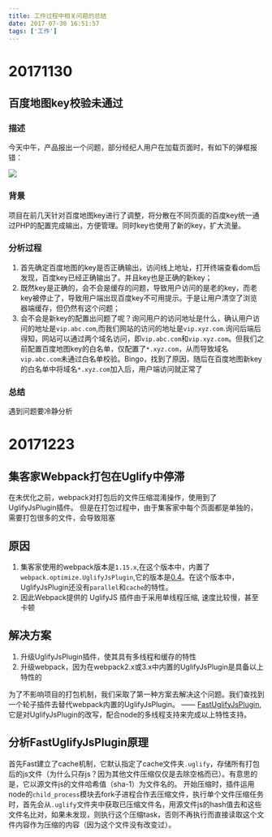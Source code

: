 ```yaml
---
title: 工作过程中相关问题的总结
date: 2017-07-30 16:51:57
tags: ['工作']
---
```


# 20171130
## 百度地图key校验未通过
### 描述
今天中午，产品报出一个问题，部分经纪人用户在加载页面时，有如下的弹框报错：

![](/img/百度地图key校验报错.jpeg)


### 背景
项目在前几天针对百度地图key进行了调整，将分散在不同页面的百度key统一通过PHP的配置完成输出，方便管理。同时key也使用了新的key，扩大流量。


### 分析过程
1. 首先确定百度地图的key是否正确输出，访问线上地址，打开终端查看dom后发现，百度key已经正确输出了。并且key也是正确的新key；
2. 既然key是正确的，会不会是缓存的问题，导致用户访问的是老的key，而老key被停止了，导致用户端出现百度key不可用提示。于是让用户清空了浏览器端缓存，但仍然有这个问题；
3. 会不会是新key的配置出问题了呢？询问用户的访问地址是什么，确认用户访问的地址是`vip.abc.com`,而我们网站的访问的地址是`vip.xyz.com`.询问后端后得知，网站可以通过两个域名访问，即`vip.abc.com`和`vip.xyz.com`。但我们之前配置百度地图key的白名单，仅配置了`*.xyz.com`，从而导致域名`vip.abc.com`未通过白名单校验。Bingo，找到了原因，随后在百度地图新key的白名单中将域名`*.xyz.com`加入后，用户端访问就正常了

### 总结
遇到问题要冷静分析

# 20171223
## 集客家Webpack打包在Uglify中停滞
在未优化之前，webpack对打包后的文件压缩混淆操作，使用到了UglifyJsPlugin插件。
但是在打包过程中，由于集客家中每个页面都是单独的，需要打包很多的文件，会导致阻塞

## 原因
1. 集客家使用的webpack版本是`1.15.x`,在这个版本中，内置了`webpack.optimize.UglifyJsPlugin`,它的版本是[0.4](https://github.com/webpack-contrib/uglifyjs-webpack-plugin/tree/version-0.4)。在这个版本中，UglifyJsPlugin还没有`parallel`和`cache`的特性。
2. 因此Webpack提供的 UglifyJS 插件由于采用单线程压缩, 速度比较慢，甚至卡顿

## 解决方案
1. 升级UglifyJsPlugin插件，使其具有多线程和缓存的特性
2. 升级webpack，因为在webpack2.x或3.x中内置的UglifyJsPlugin是具备以上特性的

为了不影响项目的打包机制，我们采取了第一种方案去解决这个问题。我们查找到一个轮子插件去替代webpack内置的UglifyJsPlugin。 —— [FastUglifyJsPlugin](https://github.com/youzan/fast-uglifyjs-plugin),它是对UglifyJsPlugin的改写，配合node的多线程支持来完成以上特性支持。

## 分析FastUglifyJsPlugin原理
首先Fast建立了cache机制，它默认指定了cache文件夹`.uglify`，存储所有打包后的js文件（为什么只存js？因为其他文件压缩仅仅是去除空格而已）。有意思的是，它以源文件js的文件哈希值（sha-1）为文件名的。
开始压缩时，插件运用node的`child_process`模块去fork子进程合作去压缩文件，执行单个文件压缩任务时，首先会从`.uglify`文件夹中获取已压缩文件名，用源文件js的hash值去和这些文件名比对，如果未发现，则执行这个压缩task，否则不再执行而直接读取这个文件内容作为压缩的内容（因为这个文件没有改变过）。
